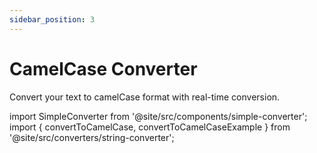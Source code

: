 ```yaml
---
sidebar_position: 3
---
```


# CamelCase Converter

Convert your text to camelCase format with real-time conversion.

import SimpleConverter from '@site/src/components/simple-converter';
import { convertToCamelCase, convertToCamelCaseExample } from '@site/src/converters/string-converter';

<SimpleConverter
  conversion={convertToCamelCase}
  placeholder="Enter text to convert to camelCase..."
  language="text"
  exampleInput={convertToCamelCaseExample.input}
  showPreview={true}
  previewMode="inline"
/>
